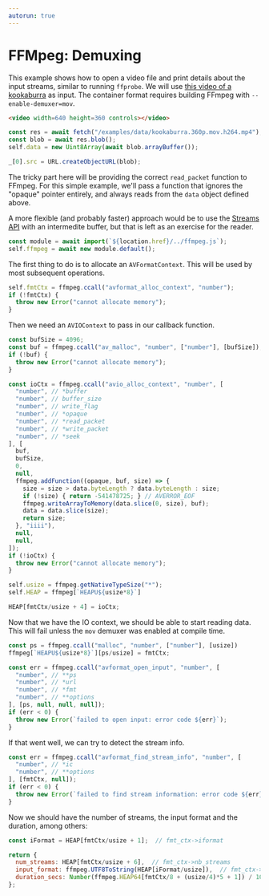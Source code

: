 ```yaml
---
autorun: true
---
```


# FFMpeg: Demuxing

This example shows how to open a video file and print details about the input
streams, similar to running `ffprobe`. We will use [this video of a kookaburra]
as input. The container format requires building FFmpeg with
`--enable-demuxer=mov`.

[this video of a kookaburra]: https://www.pexels.com/video/a-kookaburra-bird-in-captive-2461326/

```html
<video width=640 height=360 controls></video>
```

```js
const res = await fetch("/examples/data/kookaburra.360p.mov.h264.mp4");
const blob = await res.blob();
self.data = new Uint8Array(await blob.arrayBuffer());

_[0].src = URL.createObjectURL(blob);
```

The tricky part here will be providing the correct `read_packet` function to
FFmpeg. For this simple example, we'll pass a function that ignores the
"opaque" pointer entirely, and always reads from the `data` object defined
above.

A more flexible (and probably faster) approach would be to use the [Streams
API] with an intermedite buffer, but that is left as an exercise for the
reader.

[Streams API]: https://developer.mozilla.org/en-US/docs/Web/API/Streams_API


```js
const module = await import(`${location.href}/../ffmpeg.js`);
self.ffmpeg = await new module.default();
```

The first thing to do is to allocate an `AVFormatContext`. This will be used by
most subsequent operations.

```js
self.fmtCtx = ffmpeg.ccall("avformat_alloc_context", "number");
if (!fmtCtx) {
  throw new Error("cannot allocate memory");
}
```

Then we need an `AVIOContext` to pass in our callback function.

```js
const bufSize = 4096;
const buf = ffmpeg.ccall("av_malloc", "number", ["number"], [bufSize]);
if (!buf) {
  throw new Error("cannot allocate memory");
}

const ioCtx = ffmpeg.ccall("avio_alloc_context", "number", [
  "number", // *buffer
  "number", // buffer_size
  "number", // write_flag
  "number", // *opaque
  "number", // *read_packet
  "number", // *write_packet
  "number", // *seek
], [
  buf,
  bufSize,
  0,
  null,
  ffmpeg.addFunction((opaque, buf, size) => {
    size = size > data.byteLength ? data.byteLength : size;
    if (!size) { return -541478725; } // AVERROR_EOF
    ffmpeg.writeArrayToMemory(data.slice(0, size), buf);
    data = data.slice(size);
    return size;
  }, "iiii"),
  null,
  null,
]);
if (!ioCtx) {
  throw new Error("cannot allocate memory");
}

self.usize = ffmpeg.getNativeTypeSize("*");
self.HEAP = ffmpeg[`HEAPU${usize*8}`]

HEAP[fmtCtx/usize + 4] = ioCtx;
```

Now that we have the IO context, we should be able to start reading data. This
will fail unless the `mov` demuxer was enabled at compile time.

```js
const ps = ffmpeg.ccall("malloc", "number", ["number"], [usize])
ffmpeg[`HEAPU${usize*8}`][ps/usize] = fmtCtx;

const err = ffmpeg.ccall("avformat_open_input", "number", [
  "number", // **ps
  "number", // *url
  "number", // *fmt
  "number", // **options
], [ps, null, null, null]);
if (err < 0) {
  throw new Error(`failed to open input: error code ${err}`);
}
```

If that went well, we can try to detect the stream info.

```js
const err = ffmpeg.ccall("avformat_find_stream_info", "number", [
  "number", // *ic
  "number", // **options
], [fmtCtx, null]);
if (err < 0) {
  throw new Error(`failed to find stream information: error code ${err}`);
}
```

Now we should have the number of streams, the input format and the duration,
among others:

```js
const iFormat = HEAP[fmtCtx/usize + 1];  // fmt_ctx->iformat

return {
  num_streams: HEAP[fmtCtx/usize + 6],  // fmt_ctx->nb_streams
  input_format: ffmpeg.UTF8ToString(HEAP[iFormat/usize]),  // fmt_ctx->iformat->name
  duration_secs: Number(ffmpeg.HEAP64[fmtCtx/8 + (usize/4)*5 + 1]) / 1000000,
};
```
